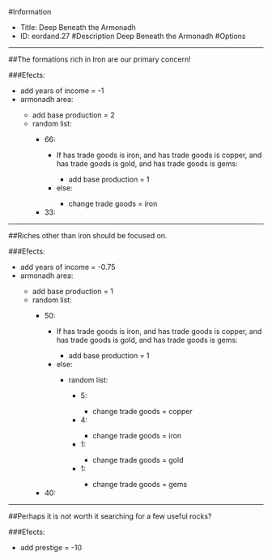 #Information
 - Title: Deep Beneath the Armonadh
 - ID: eordand.27
#Description
Deep Beneath the Armonadh
#Options

___
##The formations rich in Iron are our primary concern!

###Efects:<ul><li>add years of income = -1</li><li>armonadh area:</li><ul><li>add base production = 2</li><li>random list:</li><ul><li>66:</li><ul><li>If has trade goods is iron, and has trade goods is copper, and has trade goods is gold, and has trade goods is gems:</li><ul><li>add base production = 1</li></ul><li>else:</li><ul><li>change trade goods = iron</li></ul></ul><li>33:</li><ul></ul></ul></ul></ul>

___
##Riches other than iron should be focused on.

###Efects:<ul><li>add years of income = -0.75</li><li>armonadh area:</li><ul><li>add base production = 1</li><li>random list:</li><ul><li>50:</li><ul><li>If has trade goods is iron, and has trade goods is copper, and has trade goods is gold, and has trade goods is gems:</li><ul><li>add base production = 1</li></ul><li>else:</li><ul><li>random list:</li><ul><li>5:</li><ul><li>change trade goods = copper</li></ul><li>4:</li><ul><li>change trade goods = iron</li></ul><li>1:</li><ul><li>change trade goods = gold</li></ul><li>1:</li><ul><li>change trade goods = gems</li></ul></ul></ul></ul><li>40:</li><ul></ul></ul></ul></ul>

___
##Perhaps it is not worth it searching for a few useful rocks?

###Efects:<ul><li>add prestige = -10</li></ul>
